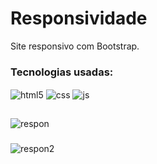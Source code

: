 # Responsividade

Site responsivo com Bootstrap.

### Tecnologias usadas:

<div style="display: inline_block">
  <img align="center" alt="html5" src="https://img.shields.io/badge/HTML5-E34F26?style=for-the-badge&logo=html5&logoColor=white" />
  <img align="center" alt="css" src="https://img.shields.io/badge/CSS3-1572B6?style=for-the-badge&logo=css3&logoColor=white" />
  <img align="center" alt="js" src="https://img.shields.io/badge/Bootstrap-7952b3?style=for-the-badge&logo=Bootstrap&logoColor=white" />
</div>

##

![respon](https://user-images.githubusercontent.com/99847209/157564409-8e329d4a-76ec-4c28-b41e-2be4b786f7e4.gif)

###

![respon2](https://user-images.githubusercontent.com/99847209/157564491-e3f5300a-8a58-4021-a81a-d4ca16fec301.gif)
